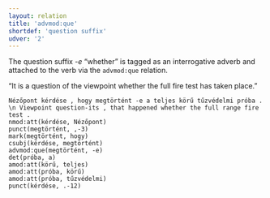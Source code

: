 ```yaml
---
layout: relation
title: 'advmod:que'
shortdef: 'question suffix'
udver: '2'
---
```


The question suffix _-e_ “whether” is tagged as an interrogative adverb and attached to the verb via the `advmod:que` relation.

“It is a question of the viewpoint whether the full fire test has taken place.”

~~~ sdparse
Nézőpont kérdése , hogy megtörtént -e a teljes körű tűzvédelmi próba . \n Viewpoint question-its , that happened whether the full range fire test .
nmod:att(kérdése, Nézőpont)
punct(megtörtént, ,-3)
mark(megtörtént, hogy)
csubj(kérdése, megtörtént)
advmod:que(megtörtént, -e)
det(próba, a)
amod:att(körű, teljes)
amod:att(próba, körű)
amod:att(próba, tűzvédelmi)
punct(kérdése, .-12)
~~~

<!-- Interlanguage links updated Po lis 14 15:35:07 CET 2022 -->
